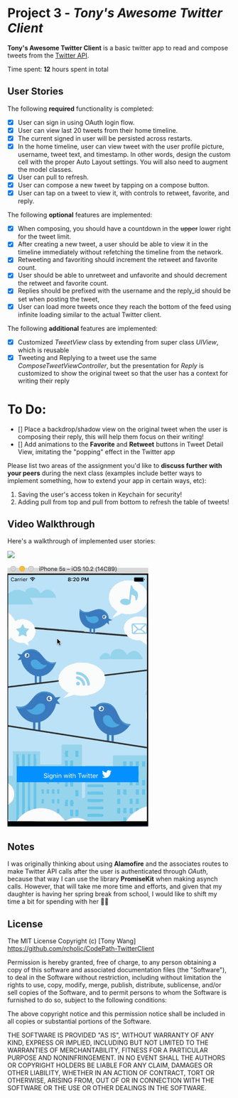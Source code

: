 # Project 3 - *Tony's Awesome Twitter Client*

**Tony's Awesome Twitter Client** is a basic twitter app to read and compose tweets from the [Twitter API](https://apps.twitter.com/).

Time spent: **12** hours spent in total

## User Stories

The following **required** functionality is completed:

- [x] User can sign in using OAuth login flow.
- [x] User can view last 20 tweets from their home timeline.
- [x] The current signed in user will be persisted across restarts.
- [x] In the home timeline, user can view tweet with the user profile picture, username, tweet text, and timestamp.  In other words, design the custom cell with the proper Auto Layout settings.  You will also need to augment the model classes.
- [x] User can pull to refresh.
- [x] User can compose a new tweet by tapping on a compose button.
- [x] User can tap on a tweet to view it, with controls to retweet, favorite, and reply.

The following **optional** features are implemented:

- [x] When composing, you should have a countdown in the ~~upper~~ lower right for the tweet limit.
- [x] After creating a new tweet, a user should be able to view it in the timeline immediately without refetching the timeline from the network.
- [x] Retweeting and favoriting should increment the retweet and favorite count.
- [x] User should be able to unretweet and unfavorite and should decrement the retweet and favorite count.
- [x] Replies should be prefixed with the username and the reply_id should be set when posting the tweet,
- [x] User can load more tweets once they reach the bottom of the feed using infinite loading similar to the actual Twitter client.

The following **additional** features are implemented:

- [x] Customized *TweetView* class by extending from super class *UIView*, which is reusable
- [x] Tweeting and Replying to a tweet use the same *ComposeTweetViewController*, but the presentation for *Reply* is customized to show the original tweet so that the user has a context for writing their reply

To Do:
====
- [] Place a backdrop/shadow view on the original tweet when the user is composing their reply, this will help them focus on their writing!
- [] Add animations to the **Favorite** and **Retweet** buttons in Tweet Detail View, imitating the "popping" effect in the Twitter app

Please list two areas of the assignment you'd like to **discuss further with your peers** during the next class (examples include better ways to implement something, how to extend your app in certain ways, etc):

1. Saving the user's access token in Keychain for security!
2. Adding pull from top and pull from bottom to refresh the table of tweets!

## Video Walkthrough

Here's a walkthrough of implemented user stories:

![](./screencast/screen2.gif)

![](./screencast/screen1.gif)

## Notes

I was originally thinking about using **Alamofire** and the associates routes to make Twitter API calls after the user is authenticated through *OAuth*, because that way I can use the library **PromiseKit** when making asynch calls. However, that will take me more time and efforts, and given that my daughter is having her spring break from school, I would like to shift my time a bit for spending with her :icecream::tada:

## License

The MIT License
Copyright (c) [Tony Wang] https://github.com/rcholic/CodePath-TwitterClient

Permission is hereby granted, free of charge, to any person obtaining a copy
of this software and associated documentation files (the "Software"), to deal
in the Software without restriction, including without limitation the rights
to use, copy, modify, merge, publish, distribute, sublicense, and/or sell
copies of the Software, and to permit persons to whom the Software is
furnished to do so, subject to the following conditions:

The above copyright notice and this permission notice shall be included in
all copies or substantial portions of the Software.

THE SOFTWARE IS PROVIDED "AS IS", WITHOUT WARRANTY OF ANY KIND, EXPRESS OR
IMPLIED, INCLUDING BUT NOT LIMITED TO THE WARRANTIES OF MERCHANTABILITY,
FITNESS FOR A PARTICULAR PURPOSE AND NONINFRINGEMENT. IN NO EVENT SHALL THE
AUTHORS OR COPYRIGHT HOLDERS BE LIABLE FOR ANY CLAIM, DAMAGES OR OTHER
LIABILITY, WHETHER IN AN ACTION OF CONTRACT, TORT OR OTHERWISE, ARISING FROM,
OUT OF OR IN CONNECTION WITH THE SOFTWARE OR THE USE OR OTHER DEALINGS IN
THE SOFTWARE.
